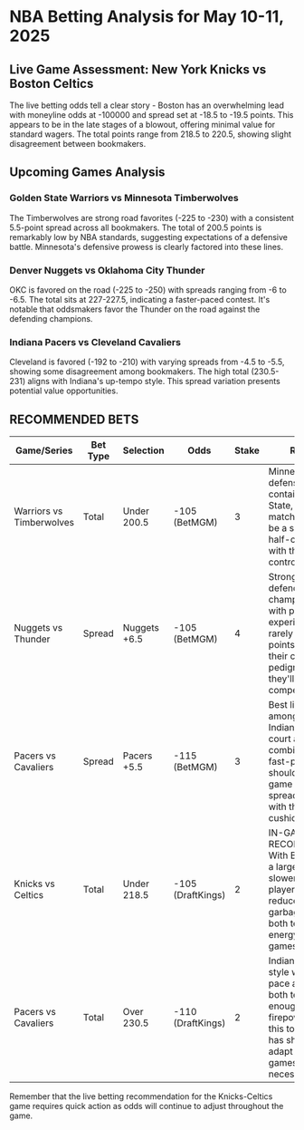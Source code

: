 # NBA Betting Analysis for May 10-11, 2025

## Live Game Assessment: New York Knicks vs Boston Celtics

The live betting odds tell a clear story - Boston has an overwhelming lead with moneyline odds at -100000 and spread set at -18.5 to -19.5 points. This appears to be in the late stages of a blowout, offering minimal value for standard wagers. The total points range from 218.5 to 220.5, showing slight disagreement between bookmakers.

## Upcoming Games Analysis

### Golden State Warriors vs Minnesota Timberwolves
The Timberwolves are strong road favorites (-225 to -230) with a consistent 5.5-point spread across all bookmakers. The total of 200.5 points is remarkably low by NBA standards, suggesting expectations of a defensive battle. Minnesota's defensive prowess is clearly factored into these lines.

### Denver Nuggets vs Oklahoma City Thunder
OKC is favored on the road (-225 to -250) with spreads ranging from -6 to -6.5. The total sits at 227-227.5, indicating a faster-paced contest. It's notable that oddsmakers favor the Thunder on the road against the defending champions.

### Indiana Pacers vs Cleveland Cavaliers
Cleveland is favored (-192 to -210) with varying spreads from -4.5 to -5.5, showing some disagreement among bookmakers. The high total (230.5-231) aligns with Indiana's up-tempo style. This spread variation presents potential value opportunities.

## RECOMMENDED BETS

| Game/Series | Bet Type | Selection | Odds | Stake | Reasoning |
|-------------|----------|-----------|------|-------|-----------|
| Warriors vs Timberwolves | Total | Under 200.5 | -105 (BetMGM) | 3 | Minnesota's elite defense should contain Golden State, and this matchup projects to be a slower-paced, half-court battle with the Wolves controlling tempo. |
| Nuggets vs Thunder | Spread | Nuggets +6.5 | -105 (BetMGM) | 4 | Strong value on the defending champions at home with playoff experience. Denver rarely gets this many points at home, and their championship pedigree suggests they'll keep this competitive. |
| Pacers vs Cavaliers | Spread | Pacers +5.5 | -115 (BetMGM) | 3 | Best line available among bookmakers. Indiana's home-court advantage combined with their fast-paced style should keep this game within the spread, especially with the 5.5-point cushion. |
| Knicks vs Celtics | Total | Under 218.5 | -105 (DraftKings) | 2 | IN-GAME RECOMMENDATION: With Boston holding a large lead, expect slower pace, bench players, and reduced scoring in garbage time as both teams preserve energy for future games. |
| Pacers vs Cavaliers | Total | Over 230.5 | -110 (DraftKings) | 2 | Indiana's up-tempo style will push the pace at home, and both teams have enough offensive firepower to reach this total. Cleveland has shown they can adapt to faster games when necessary. |

Remember that the live betting recommendation for the Knicks-Celtics game requires quick action as odds will continue to adjust throughout the game.